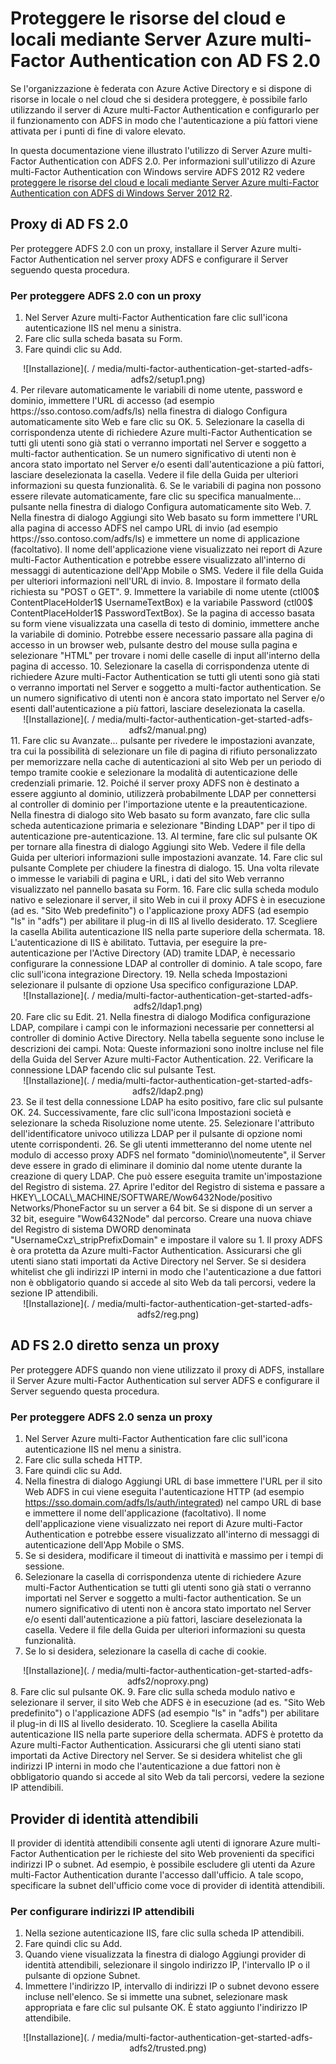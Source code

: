 <properties 
	pageTitle="Proteggere le risorse del cloud e locali mediante Server Azure multi-Factor Authentication con AD FS 2.0" 
	description="Questa è la pagina di autenticazione a più fattori di Azure che descrive come iniziare a utilizzare l'autenticazione a più fattori Azure e AD FS 2.0." 
	services="multi-factor-authentication" 
	documentationCenter="" 
	authors="billmath" 
	manager="stevenpo" 
	editor="curtland"/>

<tags 
	ms.service="multi-factor-authentication" 
	ms.workload="identity" 
	ms.tgt_pltfrm="na" 
	ms.devlang="na" 
	ms.topic="get-started-article" 
	ms.date="02/18/2016" 
	ms.author="billmath"/>
# Proteggere le risorse del cloud e locali mediante Server Azure multi-Factor Authentication con AD FS 2.0

Se l'organizzazione è federata con Azure Active Directory e si dispone di risorse in locale o nel cloud che si desidera proteggere, è possibile farlo utilizzando il server di Azure multi-Factor Authentication e configurarlo per il funzionamento con ADFS in modo che l'autenticazione a più fattori viene attivata per i punti di fine di valore elevato.

In questa documentazione viene illustrato l'utilizzo di Server Azure multi-Factor Authentication con ADFS 2.0. Per informazioni sull'utilizzo di Azure multi-Factor Authentication con Windows servire ADFS 2012 R2 vedere [proteggere le risorse del cloud e locali mediante Server Azure multi-Factor Authentication con ADFS di Windows Server 2012 R2](multi-factor-authentication-get-started-adfs-w2k12.md).


## Proxy di AD FS 2.0
Per proteggere ADFS 2.0 con un proxy, installare il Server Azure multi-Factor Authentication nel server proxy ADFS e configurare il Server seguendo questa procedura.

### Per proteggere ADFS 2.0 con un proxy

1. Nel Server Azure multi-Factor Authentication fare clic sull'icona autenticazione IIS nel menu a sinistra.
2. Fare clic sulla scheda basata su Form.
3. Fare quindi clic su Add.
<center>![Installazione](. / media/multi-factor-authentication-get-started-adfs-adfs2/setup1.png)</center>
4. Per rilevare automaticamente le variabili di nome utente, password e dominio, immettere l'URL di accesso (ad esempio https://sso.contoso.com/adfs/ls) nella finestra di dialogo Configura automaticamente sito Web e fare clic su OK.
5. Selezionare la casella di corrispondenza utente di richiedere Azure multi-Factor Authentication se tutti gli utenti sono già stati o verranno importati nel Server e soggetto a multi-factor authentication. Se un numero significativo di utenti non è ancora stato importato nel Server e/o esenti dall'autenticazione a più fattori, lasciare deselezionata la casella. Vedere il file della Guida per ulteriori informazioni su questa funzionalità.
6. Se le variabili di pagina non possono essere rilevate automaticamente, fare clic su specifica manualmente... pulsante nella finestra di dialogo Configura automaticamente sito Web.
7. Nella finestra di dialogo Aggiungi sito Web basato su form immettere l'URL alla pagina di accesso ADFS nel campo URL di invio (ad esempio https://sso.contoso.com/adfs/ls) e immettere un nome di applicazione (facoltativo). Il nome dell'applicazione viene visualizzato nei report di Azure multi-Factor Authentication e potrebbe essere visualizzato all'interno di messaggi di autenticazione dell'App Mobile o SMS. Vedere il file della Guida per ulteriori informazioni nell'URL di invio.
8. Impostare il formato della richiesta su "POST o GET".
9. Immettere la variabile di nome utente (ctl00$ ContentPlaceHolder1$ UsernameTextBox) e la variabile Password (ctl00$ ContentPlaceHolder1$ PasswordTextBox). Se la pagina di accesso basata su form viene visualizzata una casella di testo di dominio, immettere anche la variabile di dominio. Potrebbe essere necessario passare alla pagina di accesso in un browser web, pulsante destro del mouse sulla pagina e selezionare "HTML" per trovare i nomi delle caselle di input all'interno della pagina di accesso.
10. Selezionare la casella di corrispondenza utente di richiedere Azure multi-Factor Authentication se tutti gli utenti sono già stati o verranno importati nel Server e soggetto a multi-factor authentication. Se un numero significativo di utenti non è ancora stato importato nel Server e/o esenti dall'autenticazione a più fattori, lasciare deselezionata la casella.
<center>![Installazione](. / media/multi-factor-authentication-get-started-adfs-adfs2/manual.png)</center>
11. Fare clic su Avanzate... pulsante per rivedere le impostazioni avanzate, tra cui la possibilità di selezionare un file di pagina di rifiuto personalizzato per memorizzare nella cache di autenticazioni al sito Web per un periodo di tempo tramite cookie e selezionare la modalità di autenticazione delle credenziali primarie.
12. Poiché il server proxy ADFS non è destinato a essere aggiunto al dominio, utilizzerà probabilmente LDAP per connettersi al controller di dominio per l'importazione utente e la preautenticazione. Nella finestra di dialogo sito Web basato su form avanzato, fare clic sulla scheda autenticazione primaria e selezionare "Binding LDAP" per il tipo di autenticazione pre-autenticazione.
13. Al termine, fare clic sul pulsante OK per tornare alla finestra di dialogo Aggiungi sito Web. Vedere il file della Guida per ulteriori informazioni sulle impostazioni avanzate.
14. Fare clic sul pulsante Complete per chiudere la finestra di dialogo.
15. Una volta rilevate o immesse le variabili di pagina e URL, i dati del sito Web verranno visualizzato nel pannello basata su Form.
16. Fare clic sulla scheda modulo nativo e selezionare il server, il sito Web in cui il proxy ADFS è in esecuzione (ad es. "Sito Web predefinito") o l'applicazione proxy ADFS (ad esempio "ls" in "adfs") per abilitare il plug-in di IIS al livello desiderato.
17. Scegliere la casella Abilita autenticazione IIS nella parte superiore della schermata.
18. L'autenticazione di IIS è abilitato. Tuttavia, per eseguire la pre-autenticazione per l'Active Directory (AD) tramite LDAP, è necessario configurare la connessione LDAP al controller di dominio. A tale scopo, fare clic sull'icona integrazione Directory.
19. Nella scheda Impostazioni selezionare il pulsante di opzione Usa specifico configurazione LDAP.
<center>![Installazione](. / media/multi-factor-authentication-get-started-adfs-adfs2/ldap1.png)</center>
20. Fare clic su Edit.
21. Nella finestra di dialogo Modifica configurazione LDAP, compilare i campi con le informazioni necessarie per connettersi al controller di dominio Active Directory. Nella tabella seguente sono incluse le descrizioni dei campi. Nota: Queste informazioni sono inoltre incluse nel file della Guida del Server Azure multi-Factor Authentication.
22. Verificare la connessione LDAP facendo clic sul pulsante Test.
<center>![Installazione](. / media/multi-factor-authentication-get-started-adfs-adfs2/ldap2.png)</center>
23. Se il test della connessione LDAP ha esito positivo, fare clic sul pulsante OK.
24. Successivamente, fare clic sull'icona Impostazioni società e selezionare la scheda Risoluzione nome utente.
25. Selezionare l'attributo dell'identificatore univoco utilizza LDAP per il pulsante di opzione nomi utente corrispondenti.
26. Se gli utenti immetteranno del nome utente nel modulo di accesso proxy ADFS nel formato "dominio\\nomeutente", il Server deve essere in grado di eliminare il dominio dal nome utente durante la creazione di query LDAP. Che può essere eseguita tramite un'impostazione del Registro di sistema.
27. Aprire l'editor del Registro di sistema e passare a HKEY\_LOCAL\_MACHINE/SOFTWARE/Wow6432Node/positivo Networks/PhoneFactor su un server a 64 bit. Se si dispone di un server a 32 bit, eseguire "Wow6432Node" dal percorso. Creare una nuova chiave del Registro di sistema DWORD denominata "UsernameCxz\_stripPrefixDomain" e impostare il valore su 1. Il proxy ADFS è ora protetta da Azure multi-Factor Authentication. Assicurarsi che gli utenti siano stati importati da Active Directory nel Server. Se si desidera whitelist che gli indirizzi IP interni in modo che l'autenticazione a due fattori non è obbligatorio quando si accede al sito Web da tali percorsi, vedere la sezione IP attendibili.

<center>![Installazione](. / media/multi-factor-authentication-get-started-adfs-adfs2/reg.png)</center>

## AD FS 2.0 diretto senza un proxy

Per proteggere ADFS quando non viene utilizzato il proxy di ADFS, installare il Server Azure multi-Factor Authentication sul server ADFS e configurare il Server seguendo questa procedura.

### Per proteggere ADFS 2.0 senza un proxy
1. Nel Server Azure multi-Factor Authentication fare clic sull'icona autenticazione IIS nel menu a sinistra.
2. Fare clic sulla scheda HTTP.
3. Fare quindi clic su Add.
4. Nella finestra di dialogo Aggiungi URL di base immettere l'URL per il sito Web ADFS in cui viene eseguita l'autenticazione HTTP (ad esempio https://sso.domain.com/adfs/ls/auth/integrated) nel campo URL di base e immettere il nome dell'applicazione (facoltativo). Il nome dell'applicazione viene visualizzato nei report di Azure multi-Factor Authentication e potrebbe essere visualizzato all'interno di messaggi di autenticazione dell'App Mobile o SMS.
5. Se si desidera, modificare il timeout di inattività e massimo per i tempi di sessione.
6. Selezionare la casella di corrispondenza utente di richiedere Azure multi-Factor Authentication se tutti gli utenti sono già stati o verranno importati nel Server e soggetto a multi-factor authentication. Se un numero significativo di utenti non è ancora stato importato nel Server e/o esenti dall'autenticazione a più fattori, lasciare deselezionata la casella. Vedere il file della Guida per ulteriori informazioni su questa funzionalità.
7. Se lo si desidera, selezionare la casella di cache di cookie.
<center>![Installazione](. / media/multi-factor-authentication-get-started-adfs-adfs2/noproxy.png)</center>
8. Fare clic sul pulsante OK.
9. Fare clic sulla scheda modulo nativo e selezionare il server, il sito Web che ADFS è in esecuzione (ad es. "Sito Web predefinito") o l'applicazione ADFS (ad esempio "ls" in "adfs") per abilitare il plug-in di IIS al livello desiderato.
10. Scegliere la casella Abilita autenticazione IIS nella parte superiore della schermata. ADFS è protetto da Azure multi-Factor Authentication. Assicurarsi che gli utenti siano stati importati da Active Directory nel Server. Se si desidera whitelist che gli indirizzi IP interni in modo che l'autenticazione a due fattori non è obbligatorio quando si accede al sito Web da tali percorsi, vedere la sezione IP attendibili.


## Provider di identità attendibili
Il provider di identità attendibili consente agli utenti di ignorare Azure multi-Factor Authentication per le richieste del sito Web provenienti da specifici indirizzi IP o subnet. Ad esempio, è possibile escludere gli utenti da Azure multi-Factor Authentication durante l'accesso dall'ufficio. A tale scopo, specificare la subnet dell'ufficio come voce di provider di identità attendibili.

### Per configurare indirizzi IP attendibili


1. Nella sezione autenticazione IIS, fare clic sulla scheda IP attendibili.
1. Fare quindi clic su Add.
1. Quando viene visualizzata la finestra di dialogo Aggiungi provider di identità attendibili, selezionare il singolo indirizzo IP, l'intervallo IP o il pulsante di opzione Subnet.
1. Immettere l'indirizzo IP, intervallo di indirizzi IP o subnet devono essere incluse nell'elenco. Se si immette una subnet, selezionare mask appropriata e fare clic sul pulsante OK. È stato aggiunto l'indirizzo IP attendibile.


<center>![Installazione](. / media/multi-factor-authentication-get-started-adfs-adfs2/trusted.png)</center>

<!---HONumber=AcomDC_0224_2016-->
